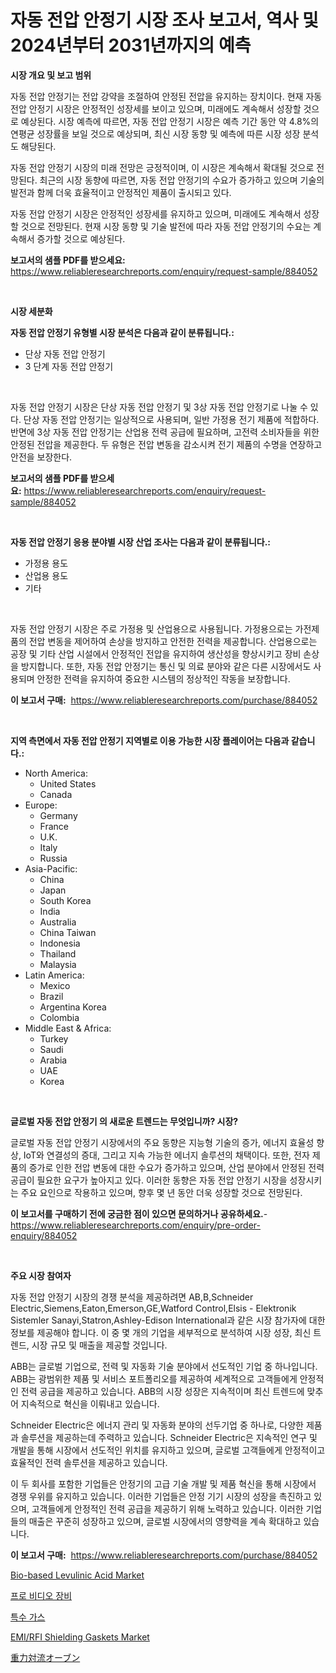 <p><h1>자동 전압 안정기 시장 조사 보고서, 역사 및 2024년부터 2031년까지의 예측</h1></p><p><strong>시장 개요 및 보고 범위</strong></p>
<p><p>자동 전압 안정기는 전압 강약을 조절하여 안정된 전압을 유지하는 장치이다. 현재 자동 전압 안정기 시장은 안정적인 성장세를 보이고 있으며, 미래에도 계속해서 성장할 것으로 예상된다. 시장 예측에 따르면, 자동 전압 안정기 시장은 예측 기간 동안 약 4.8%의 연평균 성장률을 보일 것으로 예상되며, 최신 시장 동향 및 예측에 따른 시장 성장 분석도 해당된다.</p><p>자동 전압 안정기 시장의 미래 전망은 긍정적이며, 이 시장은 계속해서 확대될 것으로 전망된다. 최근의 시장 동향에 따르면, 자동 전압 안정기의 수요가 증가하고 있으며 기술의 발전과 함께 더욱 효율적이고 안정적인 제품이 출시되고 있다.</p><p>자동 전압 안정기 시장은 안정적인 성장세를 유지하고 있으며, 미래에도 계속해서 성장할 것으로 전망된다. 현재 시장 동향 및 기술 발전에 따라 자동 전압 안정기의 수요는 계속해서 증가할 것으로 예상된다.</p></p>
<p><strong>보고서의 샘플 PDF를 받으세요:</strong> <a href="https://www.reliableresearchreports.com/enquiry/request-sample/884052">https://www.reliableresearchreports.com/enquiry/request-sample/884052</a></p>
<p>&nbsp;</p>
<p><strong>시장 세분화</strong></p>
<p><strong>자동 전압 안정기 유형별 시장 분석은 다음과 같이 분류됩니다.:</strong></p>
<p><ul><li>단상 자동 전압 안정기</li><li>3 단계 자동 전압 안정기</li></ul></p>
<p>&nbsp;</p>
<p><p>자동 전압 안정기 시장은 단상 자동 전압 안정기 및 3상 자동 전압 안정기로 나눌 수 있다. 단상 자동 전압 안정기는 일상적으로 사용되며, 일반 가정용 전기 제품에 적합하다. 반면에 3상 자동 전압 안정기는 산업용 전력 공급에 필요하며, 고전력 소비자들을 위한 안정된 전압을 제공한다. 두 유형은 전압 변동을 감소시켜 전기 제품의 수명을 연장하고 안전을 보장한다.</p></p>
<p><strong>보고서의 샘플 PDF를 받으세요:</strong>&nbsp;<a href="https://www.reliableresearchreports.com/enquiry/request-sample/884052">https://www.reliableresearchreports.com/enquiry/request-sample/884052</a></p>
<p>&nbsp;</p>
<p><strong> 자동 전압 안정기 응용 분야별 시장 산업 조사는 다음과 같이 분류됩니다.:</strong></p>
<p><ul><li>가정용 용도</li><li>산업용 용도</li><li>기타</li></ul></p>
<p>&nbsp;</p>
<p><p>자동 전압 안정기 시장은 주로 가정용 및 산업용으로 사용됩니다. 가정용으로는 가전제품의 전압 변동을 제어하여 손상을 방지하고 안전한 전력을 제공합니다. 산업용으로는 공장 및 기타 산업 시설에서 안정적인 전압을 유지하여 생산성을 향상시키고 장비 손상을 방지합니다. 또한, 자동 전압 안정기는 통신 및 의료 분야와 같은 다른 시장에서도 사용되며 안정한 전력을 유지하여 중요한 시스템의 정상적인 작동을 보장합니다.</p></p>
<p><strong>이 보고서 구매:</strong>&nbsp; <a href="https://www.reliableresearchreports.com/purchase/884052">https://www.reliableresearchreports.com/purchase/884052</a></p>
<p>&nbsp;</p>
<p><strong>지역 측면에서 자동 전압 안정기 지역별로 이용 가능한 시장 플레이어는 다음과 같습니다.:</strong></p>
<p><ul>
    <li>
        North America:
        <ul>
            <li>United States</li>
            <li>Canada</li>
        </ul>
    </li>
    <li>
        Europe:
        <ul>
            <li>Germany</li>
            <li>France</li>
            <li>U.K.</li>
            <li>Italy</li>
            <li>Russia</li>
        </ul>
    </li>
    <li>
        Asia-Pacific:
        <ul>
            <li>China</li>
            <li>Japan</li>
            <li>South Korea</li>
            <li>India</li>
            <li>Australia</li>
            <li>China Taiwan</li>
            <li>Indonesia</li>
            <li>Thailand</li>
            <li>Malaysia</li>
        </ul>
    </li>
    <li>
        Latin America:
        <ul>
            <li>Mexico</li>
            <li>Brazil</li>
            <li>Argentina Korea</li>
            <li>Colombia</li>
        </ul>
    </li>
    <li>
        Middle East & Africa:
        <ul>
            <li>Turkey</li>
            <li>Saudi</li>
            <li>Arabia</li>
            <li>UAE</li>
            <li>Korea</li>
        </ul>
    </li>
    </ul></p>
<p>&nbsp;</p>
<p><strong>글로벌 자동 전압 안정기 의 새로운 트렌드는 무엇입니까? 시장?</strong></p>
<p><p>글로벌 자동 전압 안정기 시장에서의 주요 동향은 지능형 기술의 증가, 에너지 효율성 향상, IoT와 연결성의 증대, 그리고 지속 가능한 에너지 솔루션의 채택이다. 또한, 전자 제품의 증가로 인한 전압 변동에 대한 수요가 증가하고 있으며, 산업 분야에서 안정된 전력 공급이 필요한 요구가 높아지고 있다. 이러한 동향은 자동 전압 안정기 시장을 성장시키는 주요 요인으로 작용하고 있으며, 향후 몇 년 동안 더욱 성장할 것으로 전망된다.</p></p>
<p><strong>이 보고서를 구매하기 전에 궁금한 점이 있으면 문의하거나 공유하세요.</strong>- <a href="https://www.reliableresearchreports.com/enquiry/pre-order-enquiry/884052">https://www.reliableresearchreports.com/enquiry/pre-order-enquiry/884052</a></p>
<p>&nbsp;</p>
<p><strong>주요 시장 참여자</strong></p>
<p><p>자동 전압 안정기 시장의 경쟁 분석을 제공하려면 AB,B,Schneider Electric,Siemens,Eaton,Emerson,GE,Watford Control,Elsis - Elektronik Sistemler Sanayi,Statron,Ashley-Edison International과 같은 시장 참가자에 대한 정보를 제공해야 합니다. 이 중 몇 개의 기업을 세부적으로 분석하여 시장 성장, 최신 트렌드, 시장 규모 및 매출을 제공할 것입니다.</p><p>ABB는 글로벌 기업으로, 전력 및 자동화 기술 분야에서 선도적인 기업 중 하나입니다. ABB는 광범위한 제품 및 서비스 포트폴리오를 제공하여 세계적으로 고객들에게 안정적인 전력 공급을 제공하고 있습니다. ABB의 시장 성장은 지속적이며 최신 트렌드에 맞추어 지속적으로 혁신을 이뤄내고 있습니다.</p><p>Schneider Electric은 에너지 관리 및 자동화 분야의 선두기업 중 하나로, 다양한 제품과 솔루션을 제공하는데 주력하고 있습니다. Schneider Electric은 지속적인 연구 및 개발을 통해 시장에서 선도적인 위치를 유지하고 있으며, 글로벌 고객들에게 안정적이고 효율적인 전력 솔루션을 제공하고 있습니다.</p><p>이 두 회사를 포함한 기업들은 안정기의 고급 기술 개발 및 제품 혁신을 통해 시장에서 경쟁 우위를 유지하고 있습니다. 이러한 기업들은 안정 기기 시장의 성장을 촉진하고 있으며, 고객들에게 안정적인 전력 공급을 제공하기 위해 노력하고 있습니다. 이러한 기업들의 매출은 꾸준히 성장하고 있으며, 글로벌 시장에서의 영향력을 계속 확대하고 있습니다.</p></p>
<p><strong>이 보고서 구매:</strong>&nbsp;&nbsp;<a href="https://www.reliableresearchreports.com/purchase/884052">https://www.reliableresearchreports.com/purchase/884052</a></p>
<p><p><a href="https://github.com/gdfhhhj/Market-Research-Report-List-3/blob/main/bio-based-levulinic-acid-market.md">Bio-based Levulinic Acid Market</a></p><p><a href="https://github.com/sougarounis/Market-Research-Report-List-3/blob/main/17003321178.md">프로 비디오 장비</a></p><p><a href="https://github.com/vs2869dizt0/Market-Research-Report-List-1/blob/main/45035761179.md">특수 가스</a></p><p><a href="https://issuu.com/reportprime-2/docs/emirfi-shielding-gaskets-market-size-2030.pptx">EMI/RFI Shielding Gaskets Market</a></p><p><a href="https://medium.com/@novastamm2023/%E9%87%8D%E5%8A%9B%E5%AF%BE%E6%B5%81%E3%82%AA%E3%83%BC%E3%83%96%E3%83%B3%E5%B8%82%E5%A0%B4%E5%B1%95%E6%9C%9B-%E7%94%A3%E6%A5%AD%E3%81%AE%E6%A6%82%E8%A6%81%E3%81%A8%E4%BA%88%E6%B8%AC-2024%E5%B9%B4%E3%81%8B%E3%82%892031%E5%B9%B4-6a7e8661e1ef">重力対流オーブン</a></p></p>
